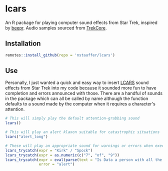 # lcars
An R package for playing computer sound effects from Star Trek, inspired by [beepr](https://github.com/rasmusab/beepr). Audio samples sourced from [TrekCore](https://trekcore.com/audio).

## Installation
``` r
remotes::install_github(repo = 'nstauffer/lcars')
```

## Use
Personally, I just wanted a quick and easy way to insert [LCARS](https://memory-alpha.fandom.com/wiki/Library_Computer_Access_and_Retrieval_System) sound effects from Star Trek into my code because it sounded more fun to have completion and errors announced with those. There are a handful of sounds in the package which can all be called by name although the function defaults to a sound made by the computer when it requires a character's attention.
``` r
# This will simply play the default attention-grabbing sound
lcars()

# This will play an alert klaxon suitable for catastrophic situations
lcars("alert_long")

# These will play an appropriate sound for warnings or errors when executing the expressions and return any output from the expressions
lcars_trycatch(expr = "Kirk" / "Spock")
lcars_trycatch(expr = as.numeric(c("7", "of", "9"))
lcars_trycatch(expr = eval(parse(text = "Is Data a person with all the associated rights?")),
               error = "alert")
```
